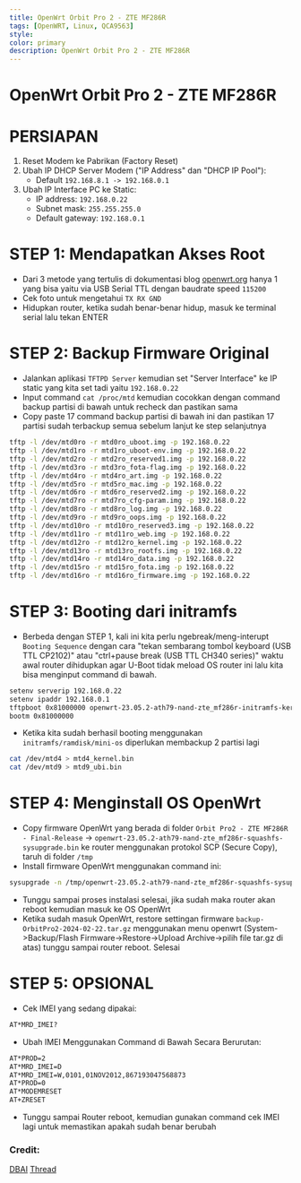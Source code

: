 ```yaml
---
title: OpenWrt Orbit Pro 2 - ZTE MF286R
tags: [OpenWRT, Linux, QCA9563]
style: 
color: primary
description: OpenWrt Orbit Pro 2 - ZTE MF286R
---
```


# OpenWrt Orbit Pro 2 - ZTE MF286R

# PERSIAPAN 

1. Reset Modem ke Pabrikan (Factory Reset)
2. Ubah IP DHCP Server Modem ("IP Address" dan "DHCP IP Pool"):
   - Default ` 192.168.8.1 -> 192.168.0.1 `
3. Ubah IP Interface PC ke Static:
   - IP address: ` 192.168.0.22 `
   - Subnet mask: ` 255.255.255.0 `
   - Default gateway: ` 192.168.0.1 `

# STEP 1: Mendapatkan Akses Root

- Dari 3 metode yang tertulis di dokumentasi blog [openwrt.org](https://openwrt.org) hanya 1 yang bisa yaitu via USB Serial TTL dengan baudrate speed ` 115200 `
- Cek foto untuk mengetahui ` TX RX GND `
- Hidupkan router, ketika sudah benar-benar hidup, masuk ke terminal serial lalu tekan ENTER

# STEP 2: Backup Firmware Original

- Jalankan aplikasi ` TFTPD Server ` kemudian set "Server Interface" ke IP static yang kita set tadi yaitu ` 192.168.0.22 `
- Input command ` cat /proc/mtd ` kemudian cocokkan dengan command backup partisi di bawah untuk recheck dan pastikan sama
- Copy paste 17 command backup partisi di bawah ini dan pastikan 17 partisi sudah terbackup semua sebelum lanjut ke step selanjutnya
```bash
tftp -l /dev/mtd0ro -r mtd0ro_uboot.img -p 192.168.0.22
tftp -l /dev/mtd1ro -r mtd1ro_uboot-env.img -p 192.168.0.22
tftp -l /dev/mtd2ro -r mtd2ro_reserved1.img -p 192.168.0.22
tftp -l /dev/mtd3ro -r mtd3ro_fota-flag.img -p 192.168.0.22
tftp -l /dev/mtd4ro -r mtd4ro_art.img -p 192.168.0.22
tftp -l /dev/mtd5ro -r mtd5ro_mac.img -p 192.168.0.22
tftp -l /dev/mtd6ro -r mtd6ro_reserved2.img -p 192.168.0.22
tftp -l /dev/mtd7ro -r mtd7ro_cfg-param.img -p 192.168.0.22
tftp -l /dev/mtd8ro -r mtd8ro_log.img -p 192.168.0.22
tftp -l /dev/mtd9ro -r mtd9ro_oops.img -p 192.168.0.22
tftp -l /dev/mtd10ro -r mtd10ro_reserved3.img -p 192.168.0.22
tftp -l /dev/mtd11ro -r mtd11ro_web.img -p 192.168.0.22
tftp -l /dev/mtd12ro -r mtd12ro_kernel.img -p 192.168.0.22
tftp -l /dev/mtd13ro -r mtd13ro_rootfs.img -p 192.168.0.22
tftp -l /dev/mtd14ro -r mtd14ro_data.img -p 192.168.0.22
tftp -l /dev/mtd15ro -r mtd15ro_fota.img -p 192.168.0.22
tftp -l /dev/mtd16ro -r mtd16ro_firmware.img -p 192.168.0.22
```

# STEP 3: Booting dari initramfs

- Berbeda dengan STEP 1, kali ini kita perlu ngebreak/meng-interupt ` Booting Sequence ` dengan cara "tekan sembarang tombol keyboard (USB TTL CP2102)" atau "ctrl+pause break (USB TTL CH340 series)" waktu awal router dihidupkan agar U-Boot tidak meload OS router ini lalu kita bisa menginput command di bawah.
```bash
setenv serverip 192.168.0.22
setenv ipaddr 192.168.0.1
tftpboot 0x81000000 openwrt-23.05.2-ath79-nand-zte_mf286r-initramfs-kernel.bin
bootm 0x81000000
```
- Ketika kita sudah berhasil booting menggunakan ` initramfs/ramdisk/mini-os ` diperlukan membackup 2 partisi lagi
```bash
cat /dev/mtd4 > mtd4_kernel.bin
cat /dev/mtd9 > mtd9_ubi.bin
```

# STEP 4: Menginstall OS OpenWrt

- Copy firmware OpenWrt yang berada di folder ` Orbit Pro2 - ZTE MF286R - Final-Release ` -> ` openwrt-23.05.2-ath79-nand-zte_mf286r-squashfs-sysupgrade.bin ` ke router menggunakan protokol SCP (Secure Copy), taruh di folder ` /tmp `
- Install firmware OpenWrt menggunakan command ini:
```bash
sysupgrade -n /tmp/openwrt-23.05.2-ath79-nand-zte_mf286r-squashfs-sysupgrade.bin
```
- Tunggu sampai proses instalasi selesai, jika sudah maka router akan reboot kemudian masuk ke OS OpenWrt
- Ketika sudah masuk OpenWrt, restore settingan firmware ` backup-OrbitPro2-2024-02-22.tar.gz ` menggunakan menu openwrt (System->Backup/Flash Firmware->Restore->Upload Archive->pilih file tar.gz di atas) tunggu sampai router reboot. Selesai

STEP 5: OPSIONAL
================
- Cek IMEI yang sedang dipakai:
```bash
AT*MRD_IMEI?
```
- Ubah IMEI Menggunakan Command di Bawah Secara Berurutan:
```bash
AT*PROD=2
AT*MRD_IMEI=D
AT*MRD_IMEI=W,0101,01NOV2012,867193047568873
AT*PROD=0
AT*MODEMRESET
AT+ZRESET
```
- Tunggu sampai Router reboot, kemudian gunakan command cek IMEI lagi untuk memastikan apakah sudah benar berubah

### Credit:
[DBAI](https://dbai.team/discord)
[Thread](https://discord.com/channels/1127928183824597032/1210095423201611827)
